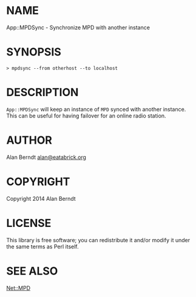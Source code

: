 # NAME

App::MPDSync - Synchronize MPD with another instance

# SYNOPSIS

    > mpdsync --from otherhost --to localhost

# DESCRIPTION

`App::MPDSync` will keep an instance of `MPD` synced with another instance.
This can be useful for having failover for an online radio station.

# AUTHOR

Alan Berndt <alan@eatabrick.org>

# COPYRIGHT

Copyright 2014 Alan Berndt

# LICENSE

This library is free software; you can redistribute it and/or modify
it under the same terms as Perl itself.

# SEE ALSO

[Net::MPD](http://search.cpan.org/perldoc?Net::MPD)
